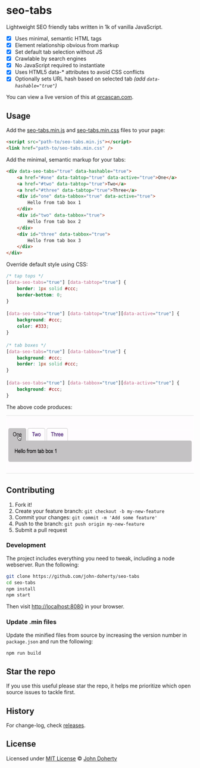# seo-tabs

Lightweight SEO friendly tabs written in 1k of vanilla JavaScript.

- [x] Uses minimal, semantic HTML tags
- [x] Element relationship obvious from markup
- [x] Set default tab selection without JS
- [x] Crawlable by search engines
- [x] No JavaScript required to instantiate
- [x] Uses HTML5 data-* attributes to avoid CSS conflicts
- [x] Optionally sets URL hash based on selected tab _(add `data-hashable="true"`)_

You can view a live version of this at [orcascan.com](https://orcascan.com/docs/api/lookup-url).

## Usage

Add the [seo-tabs.min.js](dist/seo-tabs.min.js) and [seo-tabs.min.css](dist/seo-tabs.min.css) files to your page:

```html
<script src="path-to/seo-tabs.min.js"></script>
<link href="path-to/seo-tabs.min.css" />
```

Add the minimal, semantic markup for your tabs:

```html
<div data-seo-tabs="true" data-hashable="true">
    <a href="#one" data-tabtop="true" data-active="true">One</a>
    <a href="#two" data-tabtop="true">Two</a>
    <a href="#three" data-tabtop="true">Three</a>
    <div id="one" data-tabbox="true" data-active="true">
        Hello from tab box 1
    </div>
    <div id="two" data-tabbox="true">
        Hello from tab box 2
    </div>
    <div id="three" data-tabbox="true">
        Hello from tab box 3
    </div>
</div>
```

Override default style using CSS:

```css
/* tap tops */
[data-seo-tabs="true"] [data-tabtop="true"] {
    border: 1px solid #ccc;
    border-bottom: 0;
}

[data-seo-tabs="true"] [data-tabtop="true"][data-active="true"] {
    background: #ccc;
    color: #333;
}

/* tab boxes */
[data-seo-tabs="true"] [data-tabbox="true"] {
    background: #ccc;
    border: 1px solid #ccc;
}

[data-seo-tabs="true"] [data-tabbox="true"][data-active="true"] {
    background: #ccc;
}
```

The above code produces:

<img src="docs/example.gif" height="156px" />

## Contributing

1. Fork it!
2. Create your feature branch: `git checkout -b my-new-feature`
3. Commit your changes: `git commit -m 'Add some feature'`
4. Push to the branch: `git push origin my-new-feature`
5. Submit a pull request

### Development

The project includes everything you need to tweak, including a node webserver. Run the following:

```bash
git clone https://github.com/john-doherty/seo-tabs
cd seo-tabs
npm install
npm start
```

Then visit [http://localhost:8080](http://localhost:8080) in your browser.

### Update .min files

Update the minified files from source by increasing the version number in `package.json` and run the following:

```bash
npm run build
```

## Star the repo

If you use this useful please star the repo, it helps me prioritize which open source issues to tackle first.

## History

For change-log, check [releases](https://github.com/john-doherty/seo-tabs/releases).

## License

Licensed under [MIT License](LICENSE) &copy; [John Doherty](https://twitter.com/mrjohndoherty)
